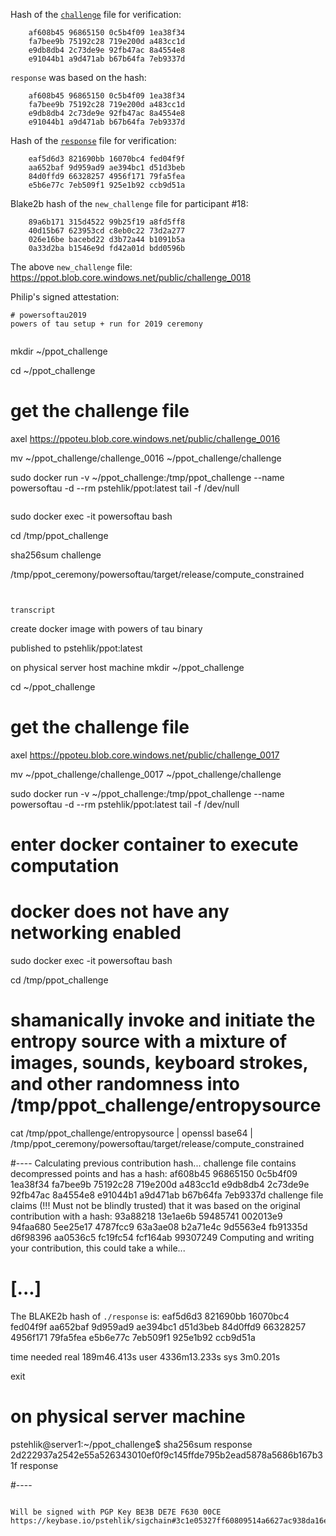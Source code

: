 Hash of the [`challenge`](https://ppot.blob.core.windows.net/public/challenge_0017) file for verification:

```
    af608b45 96865150 0c5b4f09 1ea38f34
    fa7bee9b 75192c28 719e200d a483cc1d
    e9db8db4 2c73de9e 92fb47ac 8a4554e8
    e91044b1 a9d471ab b67b64fa 7eb9337d
```

`response` was based on the hash:

```
    af608b45 96865150 0c5b4f09 1ea38f34
    fa7bee9b 75192c28 719e200d a483cc1d
    e9db8db4 2c73de9e 92fb47ac 8a4554e8
    e91044b1 a9d471ab b67b64fa 7eb9337d
```

Hash of the [`response`](https://ppot.blob.core.windows.net/public/response_0017_philip) file for verification:

```
    eaf5d6d3 821690bb 16070bc4 fed04f9f
    aa652baf 9d959ad9 ae394bc1 d51d3beb
    84d0ffd9 66328257 4956f171 79fa5fea
    e5b6e77c 7eb509f1 925e1b92 ccb9d51a
```

Blake2b hash of the `new_challenge` file for participant #18:

```
    89a6b171 315d4522 99b25f19 a8fd5ff8
    40d15b67 623953cd c8eb0c22 73d2a277
    026e16be bacebd22 d3b72a44 b1091b5a
    0a33d2ba b1546e9d fd42a01d bdd0596b
```

The above `new_challenge` file: https://ppot.blob.core.windows.net/public/challenge_0018

Philip's signed attestation:

```
# powersoftau2019
powers of tau setup + run for 2019 ceremony


```
mkdir ~/ppot_challenge

cd ~/ppot_challenge
# get the challenge file 
axel https://ppoteu.blob.core.windows.net/public/challenge_0016

mv ~/ppot_challenge/challenge_0016 ~/ppot_challenge/challenge

sudo docker run -v ~/ppot_challenge:/tmp/ppot_challenge --name powersoftau -d --rm pstehlik/ppot:latest tail -f /dev/null
```

```
sudo docker exec -it powersoftau bash

cd /tmp/ppot_challenge

sha256sum challenge

/tmp/ppot_ceremony/powersoftau/target/release/compute_constrained

```


transcript
```
create docker image with powers of tau binary

published to pstehlik/ppot:latest


on physical server host machine
mkdir ~/ppot_challenge

cd ~/ppot_challenge
# get the challenge file 
axel https://ppoteu.blob.core.windows.net/public/challenge_0017

mv ~/ppot_challenge/challenge_0017 ~/ppot_challenge/challenge

sudo docker run -v ~/ppot_challenge:/tmp/ppot_challenge --name powersoftau -d --rm pstehlik/ppot:latest tail -f /dev/null

# enter docker container to execute computation
# docker does not have any networking enabled
sudo docker exec -it powersoftau bash

cd /tmp/ppot_challenge

# shamanically invoke and initiate the entropy source with a mixture of images, sounds, keyboard strokes, and other randomness into /tmp/ppot_challenge/entropysource

cat /tmp/ppot_challenge/entropysource | openssl base64 | /tmp/ppot_ceremony/powersoftau/target/release/compute_constrained

#----
Calculating previous contribution hash...
challenge file contains decompressed points and has a hash:
        af608b45 96865150 0c5b4f09 1ea38f34
        fa7bee9b 75192c28 719e200d a483cc1d
        e9db8db4 2c73de9e 92fb47ac 8a4554e8
        e91044b1 a9d471ab b67b64fa 7eb9337d
challenge file claims (!!! Must not be blindly trusted) that it was based on the original contribution with a hash:
        93a88218 13e1ae6b 59485741 002013e9
        94faa680 5ee25e17 4787fcc9 63a3ae08
        b2a71e4c 9d5563e4 fb91335d d6f98396
        aa0536c5 fc19fc54 fcf164ab 99307249
Computing and writing your contribution, this could take a while...

# [...]


The BLAKE2b hash of `./response` is:
        eaf5d6d3 821690bb 16070bc4 fed04f9f
        aa652baf 9d959ad9 ae394bc1 d51d3beb
        84d0ffd9 66328257 4956f171 79fa5fea
        e5b6e77c 7eb509f1 925e1b92 ccb9d51a

time needed
real    189m46.413s
user    4336m13.233s
sys     3m0.201s

exit

# on physical server machine 
pstehlik@server1:~/ppot_challenge$ sha256sum response 
2d222937a2542e55a526343010ef0f9c145ffde795b2ead5878a5686b167b31f  response

#----

```

Will be signed with PGP Key BE3B DE7E F630 00CE
https://keybase.io/pstehlik/sigchain#3c1e05327ff60809514a6627ac938da16e83af0cabb848995e497090784cd3480f
```
